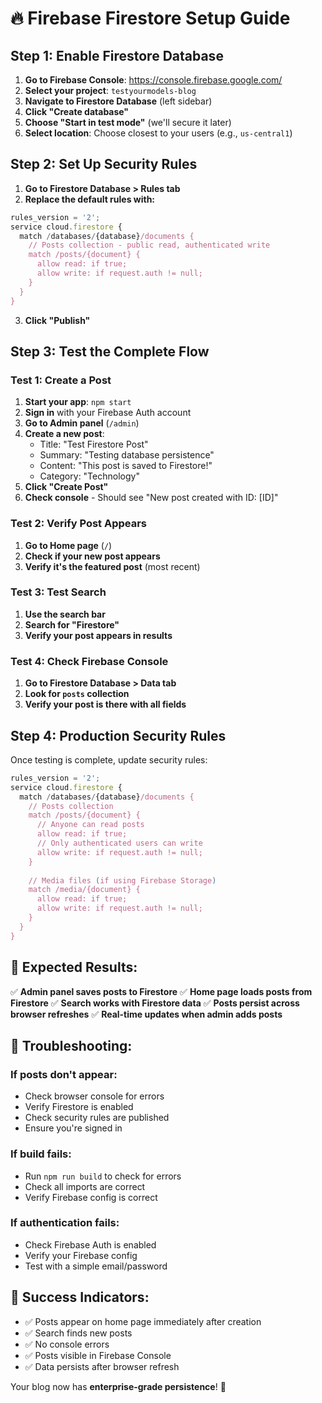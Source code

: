 # 🔥 Firebase Firestore Setup Guide

## Step 1: Enable Firestore Database

1. **Go to Firebase Console**: https://console.firebase.google.com/
2. **Select your project**: `testyourmodels-blog`
3. **Navigate to Firestore Database** (left sidebar)
4. **Click "Create database"**
5. **Choose "Start in test mode"** (we'll secure it later)
6. **Select location**: Choose closest to your users (e.g., `us-central1`)

## Step 2: Set Up Security Rules

1. **Go to Firestore Database > Rules tab**
2. **Replace the default rules with:**

```javascript
rules_version = '2';
service cloud.firestore {
  match /databases/{database}/documents {
    // Posts collection - public read, authenticated write
    match /posts/{document} {
      allow read: if true;
      allow write: if request.auth != null;
    }
  }
}
```

3. **Click "Publish"**

## Step 3: Test the Complete Flow

### **Test 1: Create a Post**
1. **Start your app**: `npm start`
2. **Sign in** with your Firebase Auth account
3. **Go to Admin panel** (`/admin`)
4. **Create a new post**:
   - Title: "Test Firestore Post"
   - Summary: "Testing database persistence"
   - Content: "This post is saved to Firestore!"
   - Category: "Technology"
5. **Click "Create Post"**
6. **Check console** - Should see "New post created with ID: [ID]"

### **Test 2: Verify Post Appears**
1. **Go to Home page** (`/`)
2. **Check if your new post appears**
3. **Verify it's the featured post** (most recent)

### **Test 3: Test Search**
1. **Use the search bar**
2. **Search for "Firestore"**
3. **Verify your post appears in results**

### **Test 4: Check Firebase Console**
1. **Go to Firestore Database > Data tab**
2. **Look for `posts` collection**
3. **Verify your post is there with all fields**

## Step 4: Production Security Rules

Once testing is complete, update security rules:

```javascript
rules_version = '2';
service cloud.firestore {
  match /databases/{database}/documents {
    // Posts collection
    match /posts/{document} {
      // Anyone can read posts
      allow read: if true;
      // Only authenticated users can write
      allow write: if request.auth != null;
    }
    
    // Media files (if using Firebase Storage)
    match /media/{document} {
      allow read: if true;
      allow write: if request.auth != null;
    }
  }
}
```

## 🎯 **Expected Results:**

✅ **Admin panel saves posts to Firestore**
✅ **Home page loads posts from Firestore**
✅ **Search works with Firestore data**
✅ **Posts persist across browser refreshes**
✅ **Real-time updates when admin adds posts**

## 🚨 **Troubleshooting:**

### **If posts don't appear:**
- Check browser console for errors
- Verify Firestore is enabled
- Check security rules are published
- Ensure you're signed in

### **If build fails:**
- Run `npm run build` to check for errors
- Check all imports are correct
- Verify Firebase config is correct

### **If authentication fails:**
- Check Firebase Auth is enabled
- Verify your Firebase config
- Test with a simple email/password

## 🎉 **Success Indicators:**

- ✅ Posts appear on home page immediately after creation
- ✅ Search finds new posts
- ✅ No console errors
- ✅ Posts visible in Firebase Console
- ✅ Data persists after browser refresh

Your blog now has **enterprise-grade persistence**! 🚀
